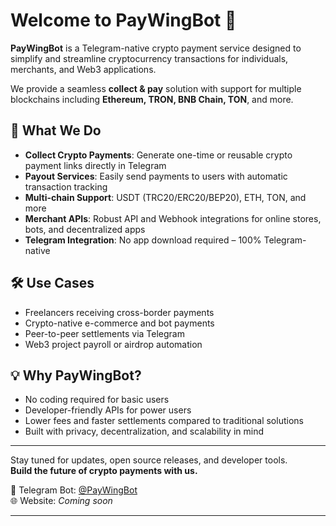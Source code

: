 # Welcome to PayWingBot 🚀

**PayWingBot** is a Telegram-native crypto payment service designed to simplify and streamline cryptocurrency transactions for individuals, merchants, and Web3 applications.

We provide a seamless **collect & pay** solution with support for multiple blockchains including **Ethereum, TRON, BNB Chain, TON**, and more.

## 🔑 What We Do

- **Collect Crypto Payments**: Generate one-time or reusable crypto payment links directly in Telegram
- **Payout Services**: Easily send payments to users with automatic transaction tracking
- **Multi-chain Support**: USDT (TRC20/ERC20/BEP20), ETH, TON, and more
- **Merchant APIs**: Robust API and Webhook integrations for online stores, bots, and decentralized apps
- **Telegram Integration**: No app download required – 100% Telegram-native

## 🛠 Use Cases

- Freelancers receiving cross-border payments
- Crypto-native e-commerce and bot payments
- Peer-to-peer settlements via Telegram
- Web3 project payroll or airdrop automation

## 💡 Why PayWingBot?

- No coding required for basic users
- Developer-friendly APIs for power users
- Lower fees and faster settlements compared to traditional solutions
- Built with privacy, decentralization, and scalability in mind

---

Stay tuned for updates, open source releases, and developer tools.  
**Build the future of crypto payments with us.**

🔗 Telegram Bot: [@PayWingBot](https://t.me/PayWingBot)  
🌐 Website: *Coming soon*

---
